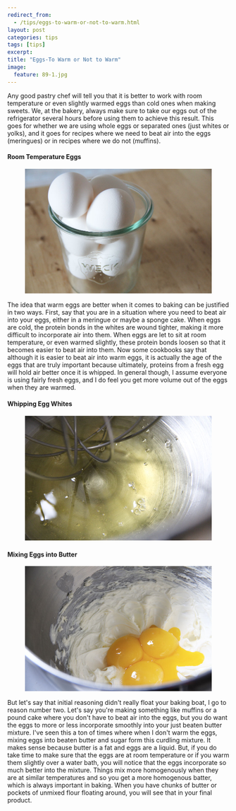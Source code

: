 ```yaml
---
redirect_from: 
  - /tips/eggs-to-warm-or-not-to-warm.html
layout: post
categories: tips
tags: [tips]
excerpt: 
title: "Eggs-To Warm or Not to Warm"
image:
  feature: 89-1.jpg
---
```


Any good pastry chef will tell you that it is better to work with room temperature or even slightly warmed eggs than cold ones when making sweets.  We, at the bakery, always make sure to take our eggs out of the refrigerator several hours before using them to achieve this result.  This goes for whether we are using whole eggs or separated ones (just whites or yolks), and it goes for recipes where we need to beat air into the eggs (meringues) or in recipes where we do not (muffins).  

#### Room Temperature Eggs
<figure> <img src='/images/89-2.jpg'> </figure>

The idea that warm eggs are better when it comes to baking can be justified in two ways.  First, say that you are in a situation where you need to beat air into your eggs, either in a meringue or maybe a sponge cake.  When eggs are cold, the protein bonds in the whites are wound tighter, making it more difficult to incorporate air into them.  When eggs are let to sit at room temperature, or even warmed slightly, these protein bonds loosen so that it becomes easier to beat air into them.  Now some cookbooks say that although it is easier to beat air into warm eggs, it is actually the age of the eggs that are truly important because ultimately, proteins from a fresh egg will hold air better once it is whipped.  In general though, I assume everyone is using fairly fresh eggs, and I do feel you get more volume out of the eggs when they are warmed.  

#### Whipping Egg Whites
<figure> <img src='/images/89-3.jpg'> </figure>

#### Mixing Eggs into Butter
<figure> <img src='/images/89-4.jpg'> </figure>

But let's say that initial reasoning didn't really float your baking boat, I go to reason number two.  Let's say you're making something like muffins or a pound cake where you don't have to beat air into the eggs, but you do want the eggs to more or less incorporate smoothly into your just beaten butter mixture.  I've seen this a ton of times where when I don't warm the eggs, mixing eggs into beaten butter and sugar form this curdling mixture.  It makes sense because butter is a fat and eggs are a liquid.  But, if you do take time to make sure that the eggs are at room temperature or if you warm them slightly over a water bath, you will notice that the eggs incorporate so much better into the mixture.  Things mix more homogenously when they are at similar temperatures and so you get a more homogenous batter, which is always important in baking.  When you have chunks of butter or pockets of unmixed flour floating around, you will see that in your final product.
